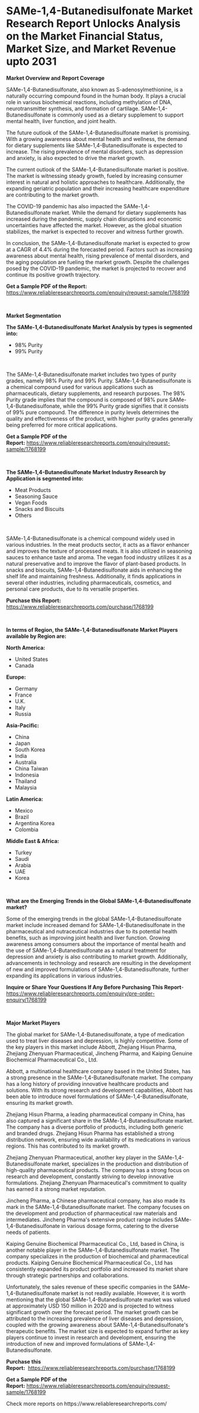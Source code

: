 <p><h1>SAMe-1,4-Butanedisulfonate Market Research Report Unlocks Analysis on the Market Financial Status, Market Size, and Market Revenue upto 2031</h1></p><p><strong>Market Overview and Report Coverage</strong></p>
<p><p>SAMe-1,4-Butanedisulfonate, also known as S-adenosylmethionine, is a naturally occurring compound found in the human body. It plays a crucial role in various biochemical reactions, including methylation of DNA, neurotransmitter synthesis, and formation of cartilage. SAMe-1,4-Butanedisulfonate is commonly used as a dietary supplement to support mental health, liver function, and joint health.</p><p>The future outlook of the SAMe-1,4-Butanedisulfonate market is promising. With a growing awareness about mental health and wellness, the demand for dietary supplements like SAMe-1,4-Butanedisulfonate is expected to increase. The rising prevalence of mental disorders, such as depression and anxiety, is also expected to drive the market growth.</p><p>The current outlook of the SAMe-1,4-Butanedisulfonate market is positive. The market is witnessing steady growth, fueled by increasing consumer interest in natural and holistic approaches to healthcare. Additionally, the expanding geriatric population and their increasing healthcare expenditure are contributing to the market growth.</p><p>The COVID-19 pandemic has also impacted the SAMe-1,4-Butanedisulfonate market. While the demand for dietary supplements has increased during the pandemic, supply chain disruptions and economic uncertainties have affected the market. However, as the global situation stabilizes, the market is expected to recover and witness further growth.</p><p>In conclusion, the SAMe-1,4-Butanedisulfonate market is expected to grow at a CAGR of 4.4% during the forecasted period. Factors such as increasing awareness about mental health, rising prevalence of mental disorders, and the aging population are fueling the market growth. Despite the challenges posed by the COVID-19 pandemic, the market is projected to recover and continue its positive growth trajectory.</p></p>
<p><strong>Get a Sample PDF of the Report:</strong> <a href="https://www.reliableresearchreports.com/enquiry/request-sample/1768199">https://www.reliableresearchreports.com/enquiry/request-sample/1768199</a></p>
<p>&nbsp;</p>
<p><strong>Market Segmentation</strong></p>
<p><strong>The SAMe-1,4-Butanedisulfonate Market Analysis by types is segmented into:</strong></p>
<p><ul><li>98% Purity</li><li>99% Purity</li></ul></p>
<p>&nbsp;</p>
<p><p>The SAMe-1,4-Butanedisulfonate market includes two types of purity grades, namely 98% Purity and 99% Purity. SAMe-1,4-Butanedisulfonate is a chemical compound used for various applications such as pharmaceuticals, dietary supplements, and research purposes. The 98% Purity grade implies that the compound is composed of 98% pure SAMe-1,4-Butanedisulfonate, while the 99% Purity grade signifies that it consists of 99% pure compound. The difference in purity levels determines the quality and effectiveness of the product, with higher purity grades generally being preferred for more critical applications.</p></p>
<p><strong>Get a Sample PDF of the Report:</strong>&nbsp;<a href="https://www.reliableresearchreports.com/enquiry/request-sample/1768199">https://www.reliableresearchreports.com/enquiry/request-sample/1768199</a></p>
<p>&nbsp;</p>
<p><strong>The SAMe-1,4-Butanedisulfonate Market Industry Research by Application is segmented into:</strong></p>
<p><ul><li>Meat Products</li><li>Seasoning Sauce</li><li>Vegan Foods</li><li>Snacks and Biscuits</li><li>Others</li></ul></p>
<p>&nbsp;</p>
<p><p>SAMe-1,4-Butanedisulfonate is a chemical compound widely used in various industries. In the meat products sector, it acts as a flavor enhancer and improves the texture of processed meats. It is also utilized in seasoning sauces to enhance taste and aroma. The vegan food industry utilizes it as a natural preservative and to improve the flavor of plant-based products. In snacks and biscuits, SAMe-1,4-Butanedisulfonate aids in enhancing the shelf life and maintaining freshness. Additionally, it finds applications in several other industries, including pharmaceuticals, cosmetics, and personal care products, due to its versatile properties.</p></p>
<p><strong>Purchase this Report:</strong>&nbsp; <a href="https://www.reliableresearchreports.com/purchase/1768199">https://www.reliableresearchreports.com/purchase/1768199</a></p>
<p>&nbsp;</p>
<p><strong>In terms of Region, the SAMe-1,4-Butanedisulfonate Market Players available by Region are:</strong></p>
<p>
    <p> <strong> North America: </strong>
        <ul>
            <li>United States</li>
            <li>Canada</li>
        </ul>
        </p> 
    <p> <strong> Europe: </strong>
        <ul>
            <li>Germany</li>
            <li>France</li>
            <li>U.K.</li>
            <li>Italy</li>
            <li>Russia</li>
        </ul>
        </p> 
    <p> <strong> Asia-Pacific: </strong>
        <ul>
            <li>China</li>
            <li>Japan</li>
            <li>South Korea</li>
            <li>India</li>
            <li>Australia</li>
            <li>China Taiwan</li>
            <li>Indonesia</li>
            <li>Thailand</li>
            <li>Malaysia</li>
        </ul>
        </p> 
    <p> <strong> Latin America: </strong>
        <ul>
            <li>Mexico</li>
            <li>Brazil</li>
            <li>Argentina Korea</li>
            <li>Colombia</li>
        </ul>
        </p> 
    <p> <strong> Middle East & Africa: </strong>
        <ul>
            <li>Turkey</li>
            <li>Saudi</li>
            <li>Arabia</li>
            <li>UAE</li>
            <li>Korea</li>
        </ul>
    </p>
    </p>
<p>&nbsp;</p>
<p><strong>What are the Emerging Trends in the Global SAMe-1,4-Butanedisulfonate market?</strong></p>
<p><p>Some of the emerging trends in the global SAMe-1,4-Butanedisulfonate market include increased demand for SAMe-1,4-Butanedisulfonate in the pharmaceutical and nutraceutical industries due to its potential health benefits, such as improving joint health and liver function. Growing awareness among consumers about the importance of mental health and the use of SAMe-1,4-Butanedisulfonate as a natural treatment for depression and anxiety is also contributing to market growth. Additionally, advancements in technology and research are resulting in the development of new and improved formulations of SAMe-1,4-Butanedisulfonate, further expanding its applications in various industries.</p></p>
<p><strong>Inquire or Share Your Questions If Any Before Purchasing This Report</strong>- <a href="https://www.reliableresearchreports.com/enquiry/pre-order-enquiry/1768199">https://www.reliableresearchreports.com/enquiry/pre-order-enquiry/1768199</a></p>
<p>&nbsp;</p>
<p><strong>Major Market Players</strong></p>
<p><p>The global market for SAMe-1,4-Butanedisulfonate, a type of medication used to treat liver diseases and depression, is highly competitive. Some of the key players in this market include Abbott, Zhejiang Hisun Pharma, Zhejiang Zhenyuan Pharmaceutical, Jincheng Pharma, and Kaiping Genuine Biochemical Pharmaceutical Co., Ltd.</p><p>Abbott, a multinational healthcare company based in the United States, has a strong presence in the SAMe-1,4-Butanedisulfonate market. The company has a long history of providing innovative healthcare products and solutions. With its strong research and development capabilities, Abbott has been able to introduce novel formulations of SAMe-1,4-Butanedisulfonate, ensuring its market growth.</p><p>Zhejiang Hisun Pharma, a leading pharmaceutical company in China, has also captured a significant share in the SAMe-1,4-Butanedisulfonate market. The company has a diverse portfolio of products, including both generic and branded drugs. Zhejiang Hisun Pharma has established a strong distribution network, ensuring wide availability of its medications in various regions. This has contributed to its market growth.</p><p>Zhejiang Zhenyuan Pharmaceutical, another key player in the SAMe-1,4-Butanedisulfonate market, specializes in the production and distribution of high-quality pharmaceutical products. The company has a strong focus on research and development, constantly striving to develop innovative formulations. Zhejiang Zhenyuan Pharmaceutical's commitment to quality has earned it a strong market reputation.</p><p>Jincheng Pharma, a Chinese pharmaceutical company, has also made its mark in the SAMe-1,4-Butanedisulfonate market. The company focuses on the development and production of pharmaceutical raw materials and intermediates. Jincheng Pharma's extensive product range includes SAMe-1,4-Butanedisulfonate in various dosage forms, catering to the diverse needs of patients.</p><p>Kaiping Genuine Biochemical Pharmaceutical Co., Ltd, based in China, is another notable player in the SAMe-1,4-Butanedisulfonate market. The company specializes in the production of biochemical and pharmaceutical products. Kaiping Genuine Biochemical Pharmaceutical Co., Ltd has consistently expanded its product portfolio and increased its market share through strategic partnerships and collaborations.</p><p>Unfortunately, the sales revenue of these specific companies in the SAMe-1,4-Butanedisulfonate market is not readily available. However, it is worth mentioning that the global SAMe-1,4-Butanedisulfonate market was valued at approximately USD 150 million in 2020 and is projected to witness significant growth over the forecast period. The market growth can be attributed to the increasing prevalence of liver diseases and depression, coupled with the growing awareness about SAMe-1,4-Butanedisulfonate's therapeutic benefits. The market size is expected to expand further as key players continue to invest in research and development, ensuring the introduction of new and improved formulations of SAMe-1,4-Butanedisulfonate.</p></p>
<p><strong>Purchase this Report:</strong>&nbsp;&nbsp;<a href="https://www.reliableresearchreports.com/purchase/1768199">https://www.reliableresearchreports.com/purchase/1768199</a></p>
<p></p>
<p><strong>Get a Sample PDF of the Report:</strong>&nbsp;<a href="https://www.reliableresearchreports.com/enquiry/request-sample/1768199">https://www.reliableresearchreports.com/enquiry/request-sample/1768199</a></p>
<p>Check more reports on https://www.reliableresearchreports.com/</p>